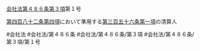 [会社法第４８６条第３項](会社法＿＿＿＿第４８６条第３項)第１号

[第四百八十二条第四項](会社法＿＿＿＿第４８２条第４項)において準用する[第三百五十六条第一項](会社法＿＿＿＿第３５６条第１項)の清算人


#会社法
#会社法/第４８６条
#会社法/第４８６条/第３項
#会社法/第４８６条/第３項/第１号
